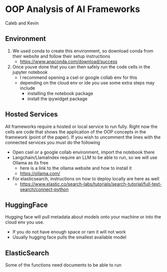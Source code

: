 # OOP Analysis of AI Frameworks
Caleb and Kevin

## Environment
1. We used conda to create this environment, so download conda from their website and follow their setup instructions
    * https://www.anaconda.com/download/success
2. Once youve done that you can then safely run the code cells in the jupyter notebook
   * I recommend opening a csel or google collab env for this
   * depending on the cloud env or ide you use some extra steps may include
     * installing the notebook package
     * install the ipywidget package

## Hosted Services
All frameworks require a hosted or local service to run fully. Right now the cells are code that shows the
application of the OOP concepts in the framework (point of the paper). If you wish to uncomment the lines with the 
connected services you must do the following
* Open csel or a google collab environment, import the notebook there
* Langchain/LlamaIndex require an LLM to be able to run, so we will use Ollama as its free
    * here is a link to the ollama website and how to install it
    * https://ollama.com/
* For elasticsearch, instructions on how to deploy locally are here as well
    * https://www.elastic.co/search-labs/tutorials/search-tutorial/full-text-search/connect-python

## HuggingFace
Hugging face will pull metadata about models onto your machine or into the cloud env you use.
* If you do not have enough space or ram it will not work
* Usually hugging face pulls the smallest available model

## ElasticSearch
Some of the functions need documents to be able to run
